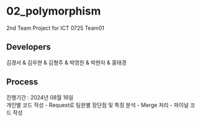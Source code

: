 # 02_polymorphism
2nd Team Project for ICT 0725 Team01 <br/>

## Developers
김경서 & 김우현 & 김형주 & 박영찬 & 박현자 & 홍태경

## Process
진행기간 : 2024년 08월 16일 <br/>
개인별 코드 작성 - Request로 팀원별 장단점 및 특징 분석 - Merge 처리 - 파이널 코드 작성
